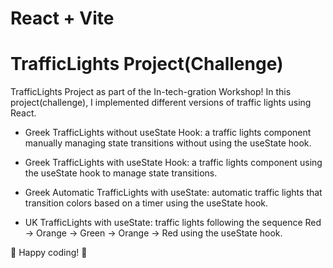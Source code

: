 # React + Vite

# TrafficLights Project(Challenge)
TrafficLights Project as part of the In-tech-gration Workshop! In this project(challenge), I implemented different versions of traffic lights using React. 

- Greek TrafficLights without useState Hook: a traffic lights component manually managing state transitions without using the useState hook.

- Greek TrafficLights with useState Hook: a traffic lights component using the useState hook to manage state transitions.

- Greek Automatic TrafficLights with useState: automatic traffic lights that transition colors based on a timer using the useState hook.

- UK TrafficLights with useState: traffic lights following the sequence Red -> Orange -> Green -> Orange -> Red using the useState hook.

🚀 Happy coding! 🚀
